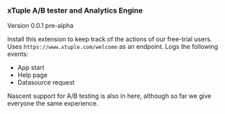 ### xTuple A/B tester and Analytics Engine

Version 0.0.1 pre-alpha

Install this extension to keep track of the actions of our free-trial users. Uses 
`https://www.xtuple.com/welcome` as an endpoint. Logs the following events:
  - App start
  - Help page
  - Datasource request

Nascent support for A/B testing is also in here, although so far we give everyone
the same experience.
